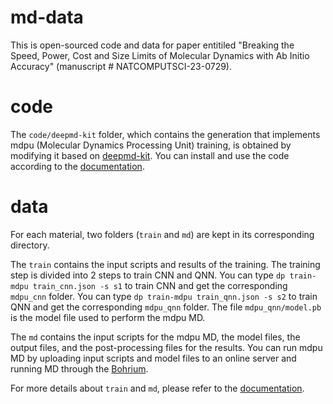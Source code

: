 # md-data
This is open-sourced code and data for paper entitiled "Breaking the Speed, Power, Cost and Size Limits of Molecular Dynamics with Ab Initio Accuracy" (manuscript # NATCOMPUTSCI-23-0729).

# code
The `code/deepmd-kit` folder, which contains the generation that implements mdpu (Molecular Dynamics Processing Unit) training, is obtained by modifying it based on [deepmd-kit](https://github.com/deepmodeling/deepmd-kit/tree/devel). You can install and use the code according to the [documentation](code/deepmd-kit/README.md).

# data
For each material, two folders (`train` and `md`) are kept in its corresponding directory.

The `train` contains the input scripts and results of the training. The training step is divided into 2 steps to train CNN and QNN. You can type `dp train-mdpu train_cnn.json -s s1` to train CNN and get the corresponding `mdpu_cnn` folder. You can type `dp train-mdpu train_qnn.json -s s2` to train QNN and get the corresponding `mdpu_qnn` folder. The file `mdpu_qnn/model.pb` is the model file used to perform the mdpu MD.

The `md` contains the input scripts for the mdpu MD, the model files, the output files, and the post-processing files for the results. You can run mdpu MD by uploading input scripts and model files to an online server and running MD through the [Bohrium](https://bohrium.dp.tech).

For more details about `train` and `md`, please refer to the [documentation](code/deepmd-kit/doc/mdpu/index.md).
